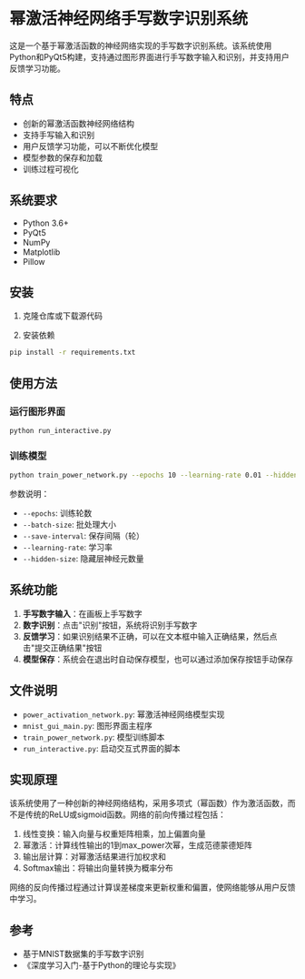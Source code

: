 # 幂激活神经网络手写数字识别系统

这是一个基于幂激活函数的神经网络实现的手写数字识别系统。该系统使用Python和PyQt5构建，支持通过图形界面进行手写数字输入和识别，并支持用户反馈学习功能。

## 特点

- 创新的幂激活函数神经网络结构
- 支持手写输入和识别
- 用户反馈学习功能，可以不断优化模型
- 模型参数的保存和加载
- 训练过程可视化

## 系统要求

- Python 3.6+
- PyQt5
- NumPy
- Matplotlib
- Pillow

## 安装

1. 克隆仓库或下载源代码

2. 安装依赖
```bash
pip install -r requirements.txt
```

## 使用方法

### 运行图形界面

```bash
python run_interactive.py
```

### 训练模型

```bash
python train_power_network.py --epochs 10 --learning-rate 0.01 --hidden-size 50
```

参数说明：
- `--epochs`: 训练轮数
- `--batch-size`: 批处理大小
- `--save-interval`: 保存间隔（轮）
- `--learning-rate`: 学习率
- `--hidden-size`: 隐藏层神经元数量

## 系统功能

1. **手写数字输入**：在画板上手写数字
2. **数字识别**：点击"识别"按钮，系统将识别手写数字
3. **反馈学习**：如果识别结果不正确，可以在文本框中输入正确结果，然后点击"提交正确结果"按钮
4. **模型保存**：系统会在退出时自动保存模型，也可以通过添加保存按钮手动保存

## 文件说明

- `power_activation_network.py`: 幂激活神经网络模型实现
- `mnist_gui_main.py`: 图形界面主程序
- `train_power_network.py`: 模型训练脚本
- `run_interactive.py`: 启动交互式界面的脚本

## 实现原理

该系统使用了一种创新的神经网络结构，采用多项式（幂函数）作为激活函数，而不是传统的ReLU或sigmoid函数。网络的前向传播过程包括：

1. 线性变换：输入向量与权重矩阵相乘，加上偏置向量
2. 幂激活：计算线性输出的1到max_power次幂，生成范德蒙德矩阵
3. 输出层计算：对幂激活结果进行加权求和
4. Softmax输出：将输出向量转换为概率分布

网络的反向传播过程通过计算误差梯度来更新权重和偏置，使网络能够从用户反馈中学习。

## 参考

- 基于MNIST数据集的手写数字识别
- 《深度学习入门-基于Python的理论与实现》 